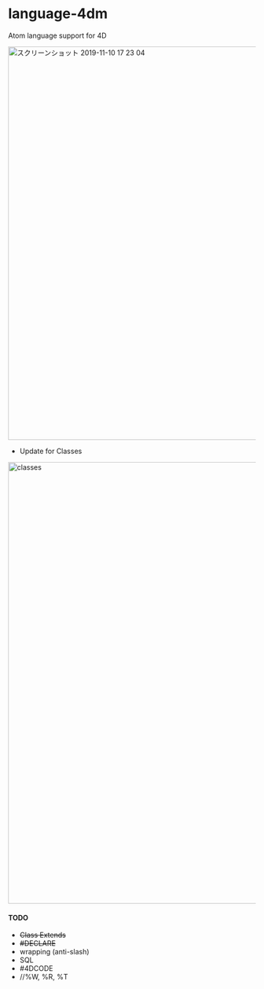 # language-4dm
 Atom language support for 4D

<img width="800" alt="スクリーンショット 2019-11-10 17 23 04" src="https://user-images.githubusercontent.com/1725068/68541105-cd49a480-03de-11ea-8573-c97fadaf3a7d.png">

* Update for Classes

<img width="898" alt="classes" src="https://user-images.githubusercontent.com/1725068/137390849-993cbf86-f80c-46bc-b1d3-12835784994a.png">

#### TODO

* ~~Class Extends~~
* ~~#DECLARE~~
* wrapping (anti-slash)
* SQL
* #4DCODE
* //%W, %R, %T
